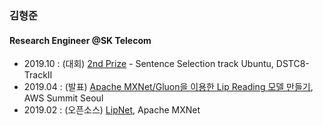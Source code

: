 ### 김형준

#### Research Engineer @SK Telecom

* 2019.10 : (대회) [2nd Prize](https://docs.google.com/spreadsheets/d/1GpJikalmFSb2EUVPdlM8g61pco8iqFgESFxlgMuMbGA/edit#gid=0) - Sentence Selection track Ubuntu, DSTC8-TrackII
* 2019.04 : (발표) [Apache MXNet/Gluon을 이용한 Lip Reading 모델 만들기](https://www.youtube.com/watch?v=W1IManfevqE), AWS Summit Seoul
* 2019.02 : (오픈소스) [LipNet](https://github.com/apache/incubator-mxnet/blob/master/example/gluon/lipnet/README.md), Apache MXNet
